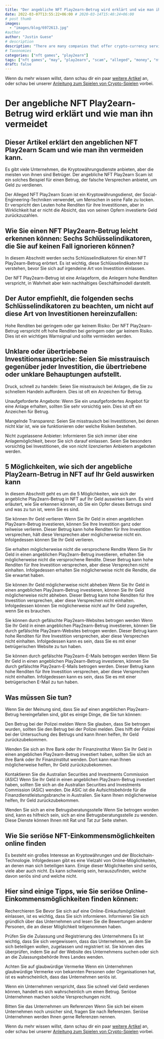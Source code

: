 ```yaml
---
title: "Der angebliche NFT Play2earn-Betrug wird erklärt und wie man ihn vermeidet"
date: 2022-03-07T13:55:22+06:00 # 2020-03-14T15:40:24+06:00
# post thumb
images:
  - "images/blog/6972613.jpg"
#author
author: "Justin Guese"
# description
description: "There are many companies that offer crypto-currency services, but most of them are scams. The Alleged NFT Play2earn Scam is one such example of a scam that offe"
# Taxonomies
categories: ["nft games", "play2earn"]
tags: ["nft games", "may", "play2earn", "scam", "alleged", "money", "nft"]
draft: false
---
```



Wenn du mehr wissen willst, dann schau dir ein paar [weitere Artikel](/blog/) an, oder schau bei unserer [Anleitung zum Spielen von Crypto-Spielen](/services/how-do-i-get-started/) vorbei.

# Der angebliche NFT Play2earn-Betrug wird erklärt und wie man ihn vermeidet

## Dieser Artikel erklärt den angeblichen NFT Play2earn Scam und wie man ihn vermeiden kann.

Es gibt viele Unternehmen, die Kryptowährungsdienste anbieten, aber die meisten von ihnen sind Betrüger. Der angebliche NFT Play2earn Scam ist ein solches Beispiel für einen Betrug, der falsche Versprechen anbietet, um Geld zu verdienen.

Der Alleged NFT Play2earn Scam ist ein Kryptowährungsdienst, der Social-Engineering-Techniken verwendet, um Menschen in seine Falle zu locken. Er verspricht den Leuten hohe Renditen für ihre Investitionen, aber in Wirklichkeit hat er nicht die Absicht, das von seinen Opfern investierte Geld zurückzuzahlen.

## Wie Sie einen NFT Play2earn-Betrug leicht erkennen können: Sechs Schlüsselindikatoren, die Sie auf keinen Fall ignorieren können?

In diesem Abschnitt werden sechs Schlüsselindikatoren für einen NFT Play2earn-Betrug erörtert. Es ist wichtig, diese Schlüsselindikatoren zu verstehen, bevor Sie sich auf irgendeine Art von Investition einlassen.

Der NFT Play2earn-Betrug ist eine Anlageform, die Anlegern hohe Renditen verspricht, in Wahrheit aber kein nachhaltiges Geschäftsmodell darstellt.

## Der Autor empfiehlt, die folgenden sechs Schlüsselindikatoren zu beachten, um nicht auf diese Art von Investitionen hereinzufallen: 

Hohe Renditen bei geringem oder gar keinem Risiko: Der NFT Play2earn-Betrug verspricht oft hohe Renditen bei geringem oder gar keinem Risiko. Dies ist ein wichtiges Warnsignal und sollte vermieden werden. 

## Unklare oder übertriebene Investitionsansprüche: Seien Sie misstrauisch gegenüber jeder Investition, die übertriebene oder unklare Behauptungen aufstellt. 

Druck, schnell zu handeln: Seien Sie misstrauisch bei Anlagen, die Sie zu schnellem Handeln auffordern. Dies ist oft ein Anzeichen für Betrug. 

Unaufgeforderte Angebote: Wenn Sie ein unaufgefordertes Angebot für eine Anlage erhalten, sollten Sie sehr vorsichtig sein. Dies ist oft ein Anzeichen für Betrug. 

Mangelnde Transparenz: Seien Sie misstrauisch bei Investitionen, bei denen nicht klar ist, wie sie funktionieren oder welche Risiken bestehen. 

Nicht zugelassene Anbieter: Informieren Sie sich immer über eine Anlagemöglichkeit, bevor Sie sich darauf einlassen. Seien Sie besonders vorsichtig bei Investitionen, die von nicht lizenzierten Anbietern angeboten werden.

## 5 Möglichkeiten, wie sich der angebliche Play2earn-Betrug in NFT auf Ihr Geld auswirken kann

In diesem Abschnitt geht es um die 5 Möglichkeiten, wie sich der angebliche Play2earn-Betrug in NFT auf Ihr Geld auswirken kann. Es wird erläutert, wie Sie erkennen können, ob Sie ein Opfer dieses Betrugs sind und was zu tun ist, wenn Sie es sind.

Sie können Ihr Geld verlieren Wenn Sie Ihr Geld in einen angeblichen Play2earn-Betrug investieren, können Sie Ihre Investition ganz oder teilweise verlieren. Dieser Betrug kann hohe Renditen für Ihre Investition versprechen, hält diese Versprechen aber möglicherweise nicht ein. Infolgedessen können Sie Ihr Geld verlieren. 

Sie erhalten möglicherweise nicht die versprochene Rendite Wenn Sie Ihr Geld in einen angeblichen Play2earn-Betrug investieren, erhalten Sie möglicherweise nicht die versprochene Rendite. Dieser Betrug kann hohe Renditen für Ihre Investition versprechen, aber diese Versprechen nicht einhalten. Infolgedessen erhalten Sie möglicherweise nicht die Rendite, die Sie erwartet haben. 

Sie können Ihr Geld möglicherweise nicht abheben Wenn Sie Ihr Geld in einen angeblichen Play2earn-Betrug investieren, können Sie Ihr Geld möglicherweise nicht abheben. Dieser Betrug kann hohe Renditen für Ihre Investition versprechen, aber diese Versprechen nicht einhalten. Infolgedessen können Sie möglicherweise nicht auf Ihr Geld zugreifen, wenn Sie es brauchen. 

Sie können durch gefälschte Play2earn-Websites betrogen werden Wenn Sie Ihr Geld in einen angeblichen Play2earn-Betrug investieren, können Sie durch gefälschte Play2earn-Websites betrogen werden. Dieser Betrug kann hohe Renditen für Ihre Investition versprechen, aber diese Versprechen nicht einhalten. Infolgedessen kann es sein, dass Sie es mit einer betrügerischen Website zu tun haben. 

Sie können durch gefälschte Play2earn-E-Mails betrogen werden Wenn Sie Ihr Geld in einen angeblichen Play2earn-Betrug investieren, können Sie durch gefälschte Play2earn-E-Mails betrogen werden. Dieser Betrug kann hohe Renditen für Ihre Investition versprechen, aber diese Versprechen nicht einhalten. Infolgedessen kann es sein, dass Sie es mit einer betrügerischen E-Mail zu tun haben. 

## Was müssen Sie tun?

Wenn Sie der Meinung sind, dass Sie auf einen angeblichen Play2earn-Betrug hereingefallen sind, gibt es einige Dinge, die Sie tun können: 

Den Betrug bei der Polizei melden Wenn Sie glauben, dass Sie betrogen wurden, sollten Sie den Betrug bei der Polizei melden. Dies hilft der Polizei bei der Untersuchung des Betrugs und kann Ihnen helfen, Ihr Geld zurückzubekommen. 

Wenden Sie sich an Ihre Bank oder Ihr Finanzinstitut Wenn Sie Ihr Geld in einen angeblichen Play2earn-Betrug investiert haben, sollten Sie sich an Ihre Bank oder Ihr Finanzinstitut wenden. Dort kann man Ihnen möglicherweise helfen, Ihr Geld zurückzubekommen. 

Kontaktieren Sie die Australian Securities and Investments Commission (ASIC) Wenn Sie Ihr Geld in einen angeblichen Play2earn-Betrug investiert haben, sollten Sie sich an die Australian Securities and Investments Commission (ASIC) wenden. Die ASIC ist die Aufsichtsbehörde für die Finanzdienstleistungsbranche in Australien. Sie kann Ihnen möglicherweise helfen, Ihr Geld zurückzubekommen. 

Wenden Sie sich an eine Betrugsberatungsstelle Wenn Sie betrogen worden sind, kann es hilfreich sein, sich an eine Betrugsberatungsstelle zu wenden. Diese Dienste können Ihnen mit Rat und Tat zur Seite stehen.

## Wie Sie seriöse NFT-Einkommensmöglichkeiten online finden

Es besteht ein großes Interesse an Kryptowährungen und der Blockchain-Technologie. Infolgedessen gibt es eine Vielzahl von Online-Möglichkeiten, an denen man sich beteiligen kann. Einige dieser Möglichkeiten sind seriös, viele aber auch nicht. Es kann schwierig sein, herauszufinden, welche davon seriös sind und welche nicht. 

## Hier sind einige Tipps, wie Sie seriöse Online-Einkommensmöglichkeiten finden können: 

Recherchieren Sie Bevor Sie sich auf eine Online-Einkaufsmöglichkeit einlassen, ist es wichtig, dass Sie sich informieren. Informieren Sie sich gründlich über das Unternehmen und lesen Sie die Bewertungen anderer Personen, die an dieser Möglichkeit teilgenommen haben. 

Prüfen Sie die Zulassung und Registrierung des Unternehmens Es ist wichtig, dass Sie sich vergewissern, dass das Unternehmen, an dem Sie sich beteiligen wollen, zugelassen und registriert ist. Sie können dies überprüfen, indem Sie auf der Website des Unternehmens suchen oder sich an die Zulassungsbehörde Ihres Landes wenden. 

Achten Sie auf glaubwürdige Vermerke Wenn ein Unternehmen glaubwürdige Vermerke von bekannten Personen oder Organisationen hat, ist es wahrscheinlich, dass das Unternehmen seriös ist. 

Wenn ein Unternehmen verspricht, dass Sie schnell viel Geld verdienen können, handelt es sich wahrscheinlich um einen Betrug. Seriöse Unternehmen machen solche Versprechungen nicht. 

Bitten Sie das Unternehmen um Referenzen Wenn Sie sich bei einem Unternehmen noch unsicher sind, fragen Sie nach Referenzen. Seriöse Unternehmen werden Ihnen gerne Referenzen nennen.

Wenn du mehr wissen willst, dann schau dir ein paar [weitere Artikel](/blog/) an, oder schau bei unserer [Anleitung zum Spielen von Crypto-Spielen](/services/how-do-i-get-started/) vorbei.

